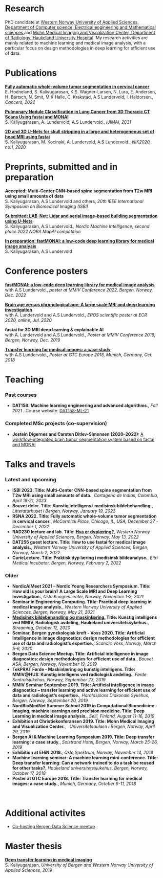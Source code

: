 ---
---

# Research 
PhD candidate at <a href="https://www.hvl.no/en/about/management/faculty-of-engineering-and-science/department-of-computer-science-electrical-engineering-and-mathematical-sciences-ny-side/"> Western Norway University of Applied Sciences, Department of Computer science, Electrical engineering and Mathematical sciences </a> and <a href="https://mmiv.no/"> Mohn Medical Imaging and Visualization Center, Department of Radiology, Haukeland University Hospital</a>. My research activities are mainly related to machine learning and medical image analysis, with a particular focus on design methodologies in deep learning for efficient use of data.
<br>

# Publications 
<b><a href="https://www.mdpi.com/2072-6694/14/10/2372/htm"> Fully automatic whole-volume tumor segmentation in cervical cancer </a> </b>
<br>
E. Hodneland, S. Kaliyugarasan, K.S. Wagner-Larsen, N. Lura, E. Andersen, H. Bartsch, N. Smit, M.K Halle, C. Krakstad, A.S Lundervold, I. Haldorsen., <i> Cancers, 2022</i>

<b><a href="https://hvlopen.brage.unit.no/hvlopen-xmlui/bitstream/handle/11250/2772280/Kaliyugarasan.pdf?sequence=4&isAllowed=y"> Pulmonary Nodule Classification in Lung Cancer from
3D Thoracic CT Scans Using fastai and MONAI </a> </b>
<br>
S. Kaliyugarasan, A. Lundervold, A.S Lundervold., <i> IJIMAI, 2021</i>

<b><a href="https://hvlopen.brage.unit.no/hvlopen-xmlui/bitstream/handle/11250/2721631/Kaliyugarasan.pdf?sequence=4&isAllowed=y"> 2D and 3D U-Nets for skull stripping in a large and heterogeneous set of head MRI using fastai </a></b> 
<br>
S. Kaliyugarasan, M. Kocinski, A. Lundervold, A.S Lundervold., <i> NIK2020, no.1, 2020</i>

# Preprints, submitted and in preparation
<b> Accepted: Multi-Center CNN-based spine segmentation from T2w MRI using small amounts of data </b>
<br>
S. Kaliyugarasan, A.S Lundervold and others, <i> 20th IEEE International Symposium on Biomedical Imaging (ISBI) </i>

<b><a href="https://github.com/HVL-ML/LAB-Net"> Submitted: LAB-Net: Lidar and aerial image-based building segmentation using U-Nets</a></b>
<br>
S. Kaliyugarasan, A.S Lundervold., <i> Nordic Machine Intelligence, second place 2022 NORA MapAI competition </i>

<b><a href="https://fastmonai.no/"> In preparation: fastMONAI: a low-code deep learning library for medical image analysis </a></b>
<br>
S. Kaliyugarasan, A.S Lundervold


# Conference posters  

<a href="https://epos.myesr.org/esr/viewing/index.php?module=viewing_poster&task=&pi=156693"><b>fastMONAI: a low-code deep learning library for medical image analysis</b></a>
<br>
with A.S Lundervold., <i>poster at MMIV Conference 2022, Bergen, Norway, Dec. 2022 </i>

<a href="https://epos.myesr.org/esr/viewing/index.php?module=viewing_poster&task=&pi=156693"><b>Brain age versus chronological age: A large scale MRI and deep learning investigation</b></a>
<br>
with A. Lundervold and A.S Lundervold., <i>EPOS scientific poster at ECR 2020, online, Jul. 2020 </i>

<b>fastai for 3D MRI deep learning & explainable AI</b>
<br>
with A. Lundervold and A.S Lundervold., <i>Poster at MMIV Conference 2019, Bergen, Norway, Dec. 2019 </i>

<a href="https://www.nvidia.com/content/dam/en-zz/Solutions/gtc-europe/posters/deep-learning/gtc18eu-research-posters-AIDL_20_EP8136_Satheshkumar_Kaliyugarasan.jpg"> <b>Transfer learning for medical images: a case study </b></a>
<br>
with A.S Lundervold., <i>Poster at GTC Europe 2018, Munich, Germany, Oct. 2018 </i>


# Teaching 
### Past courses
<ul>
<li> 
<b>DAT158: Machine learning engineering and advanced algorithms</b>., 
<i>Fall 2021 </i>. Course website: <a href="https://skaliy.no/DAT158-ML-21/"> DAT158-ML-21</a>
</li>
</ul>


### Completed MSc projects (co-supervision)
<ul>
<li> <b>Jostein Digernes and Carsten Ditlev-Simonsen (2020–2022): </b><a href="https://bora.uib.no/bora-xmlui/bitstream/handle/11250/3021987/MSc_Ditlev_Simonsen_Digernes_2022.pdf?sequence=1&isAllowed=y">A workflow-integrated brain tumor segmentation system based on fastai and MONAI</a> </li>
</ul>


# Talks and travels 
### Latest and upcoming
<ul>
<li> 
    <b>ISBI 2023. Title: Multi-Center CNN-based spine segmentation from T2w MRI using small amounts of data.</b>, 
    <i> Cartagena de Indias, Colombia, April 18-21, 2023 </i>
</li>
    
<li> 
    <b>Bouvet deler. Title: Kunstig intelligens i medisinsk bildebehandling.</b>, 
    <i>Litteraturhuset i Bergen, Norway, January 19, 2023 </i>
</li>
    
<li> 
    <b>RSNA 2022. Title: Fully automatic whole-volume tumor segmentation in cervical cancer.</b>, 
    <i>McCormick Place, Chicago, IL, USA, December 27 - December 1, 2022 </i>
</li>
    
<li> 
    <b>RAD230 lecture and lab. Title: <a href="https://docs.google.com/presentation/d/1A11am8FbLPNqcM_VJs-eA31RWwdf8DS0DTLbHIuPtFE/present?slide=id.g128819a6924_0_61"> Hva er dyplæring?</a></b>, 
    <i>Western Norway University of Applied Sciences, Bergen, Norway, May 13, 2022 </i>
</li>

<li> 
    <b>DAT255 guest lecture. Title: How to use fastai for medical image analysis.</b>, 
    <i>Western Norway University of Applied Sciences, Bergen, Norway, March 2, 2022 </i>
</li>

<li> 
    <b>CurieLecture. Title: Praktisk dyp læring i medisinsk bildeanalyse.</b>, 
    <i>Eitri Medical Incubator, Bergen, Norway, February 2, 2022 </i>
</li>
</ul>


### Older
<ul>
<li> 
    <b>NordicAIMeet 2021 – Nordic Young Researchers Symposium. Title: How old is your brain? A Large Scale MRI and Deep Learning Investigation.</b>, 
     <i>Oslo Kongressenter, Norway, November 1-2, 2021 </i>
</li>

<li> 
    <b>Seminar in Engineering Computing. Title: Practical deep learning in medical image analysis.</b>, 
    <i>Western Norway University of Applied Sciences, Bergen, Norway, May 21, 2021 </i>
</li>

<li> 
    <b> <a href="https://www.tekna.no/kurs/medisinsk-bildebehandling-og-maskinlaring-40653/#om-kurset"> Medisinsk bildebehandling og maskinlæring.</a> Title: Kunstig intelligens ved MMIV, Radiologisk avdeling, Haukeland universitetssykehus.</b>, 
    <i>Streaming, October 12, 2020 </i>
</li>


<li> 
    <b>Seminar, Bergen gynekologisk kreft - Voss 2020. Title: Artificial intelligence in image diagnostics: design methodologies for efficient use of data and radiologist’s expertise.</b>, 
    <i>Scandic Voss, Norway, March 5-6, 2020 </i>
</li>


<li> 
    <b>Bergen Data Science Meetup. Title: Artificial intelligence in image diagnostics: design methodologies for efficient use of data.</b>, 
    <i>Bouvet ASA, Bergen, Norway, November 19, 2019 </i>
</li>

<li> 
    <b>TekPRAT Førde - Maskinlæring og kunstig intelligens. Title: MMIV@HUS: Kunstig intelligens ved radiologisk avdeling.</b>, 
    <i>Førde Sentralsjukehus, Norway, September 23, 2019 </i>
</li>

<li> 
    <b>MMIV Seminar September 2019. Title: Artificial intelligence in image diagnostics – transfer learning and active learning for efficient use of data and radiologist’s expertise.</b>, 
    <i>Haraldsplass Diakonale Sykehus, Bergen, Norway, September 20, 2019 </i>
</li>

<li> 
    <b>NordBioMedNet Summer School 2019 in Computational Biomedicine - Imaging, machine learningn and precision medicine. Title: Deep Learning in medical image analysis.</b>, 
    <i>Seili, Finland, August 11-16, 2019 </i>
</li>

<li> 
     <b>Exhibition at Christiekonferansen 2019. Title: Mohn Medical Imaging and Visualization Center.</b>, 
     <i>Universitetsaulaen i Bergen, Norway, April 29, 2019 </i>
</li>

<li> 
    <b>Bergen AI &amp; Machine Learning Symposium 2019. Title: Deep transfer learning: a case study.</b>, 
    <i>Solstrand Hotel, Bergen, Norway, March 25-26, 2019 </i>
</li>

<li><b>Exhibition at EHiN 2018.</b>, 
    <i>Oslo Spektrum, Norway, November 14, 2018 </i>
</li>

<li> <b>Machine learning seminar: A machine learning mini-conference. Title: Deep transfer learning: Can a network trained to do a task be reused for other tasks?</b>, 
     <i>Haukeland universitetssjukehus, Bergen, Norway, October 17, 2018 </i>
</li>

<li> 
     <b>Poster at GTC Europe 2018. Title: Transfer learning for medical images: a case study.</b>, 
     <i>Munich, Germany, October 9-11, 2018 </i>
</li>
</ul>
<br>

# Additional activites 
<ul>
    <li><a href="https://www.meetup.com/bergen-data-science-meetup/">Co-hosting Bergen Data Science meetup</a></li>
</ul>


# Master thesis 
<a href="http://bora.uib.no/bitstream/handle/1956/20849/Deep_transfer_learning_in_medical_imaging.pdf"><b>Deep transfer learning in medical imaging</b></a>
<br>
S. Kaliyugarasan, <i>University of Bergen and Western Norway University of Applied Sciences, 2019 </i>
